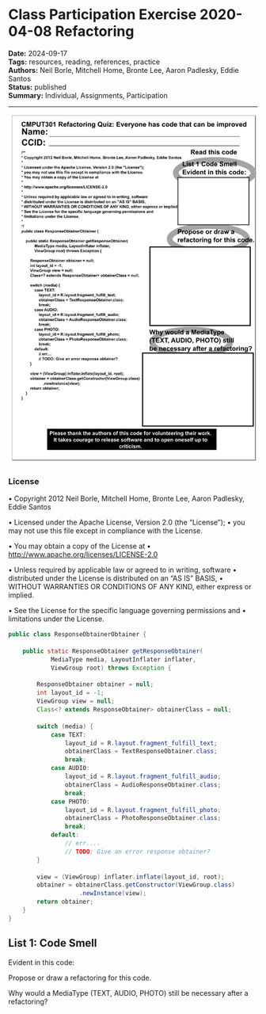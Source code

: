 # Class Participation Exercise 2020-04-08 Refactoring

**Date:** 2024-09-17  
**Tags:** resources, reading, references, practice  
**Authors:** Neil Borle, Mitchell Home, Bronte Lee, Aaron Padlesky, Eddie Santos  
**Status:** published  
**Summary:** Individual, Assignments, Participation

----

![Participation Exercise Image](../../content/images/old_participation/exer20200408refactoring.png)


### License
•	Copyright 2012 Neil Borle, Mitchell Home, Bronte Lee, Aaron Padlesky, Eddie Santos

•	Licensed under the Apache License, Version 2.0 (the “License”);
•	you may not use this file except in compliance with the License.

•	You may obtain a copy of the License at
•	http://www.apache.org/licenses/LICENSE-2.0

•	Unless required by applicable law or agreed to in writing, software
•	distributed under the License is distributed on an “AS IS” BASIS,
•	WITHOUT WARRANTIES OR CONDITIONS OF ANY KIND, either express or implied.

•	See the License for the specific language governing permissions and
•	limitations under the License.

```.java
public class ResponseObtainerObtainer {
 
    public static ResponseObtainer getResponseObtainer(
            MediaType media, LayoutInflater inflater,
            ViewGroup root) throws Exception {
 
        ResponseObtainer obtainer = null;
        int layout_id = -1;
        ViewGroup view = null;
        Class<? extends ResponseObtainer> obtainerClass = null;
 
        switch (media) {
            case TEXT:
                layout_id = R.layout.fragment_fulfill_text;
                obtainerClass = TextResponseObtainer.class;
                break;
            case AUDIO:
                layout_id = R.layout.fragment_fulfill_audio;
                obtainerClass = AudioResponseObtainer.class;
                break;
            case PHOTO:
                layout_id = R.layout.fragment_fulfill_photo;
                obtainerClass = PhotoResponseObtainer.class;
                break;
            default:
                // err....
                // TODO: Give an error response obtainer?
        }
 
        view = (ViewGroup) inflater.inflate(layout_id, root);
        obtainer = obtainerClass.getConstructor(ViewGroup.class)
                    .newInstance(view);
        return obtainer;
    }
}
```

## List 1: Code Smell

Evident in this code:

Propose or draw a refactoring for this code.

Why would a MediaType (TEXT, AUDIO, PHOTO) still be necessary after a refactoring?